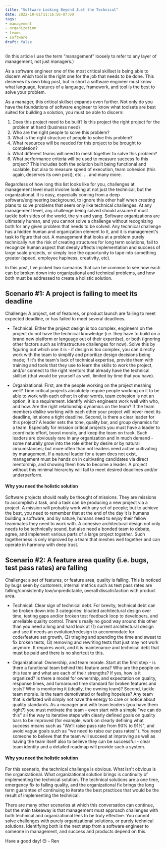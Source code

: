 ```yaml
---
title: "Software Looking Beyond Just the Technical"
date: 2022-10-01T11:16:56-07:00
tags: 
- management
- organization
- teams
- software
draft: false
---
```

(In this article I use the term "management" loosely to refer to any layer of management, not just managers.)

As a software engineer one of the most critical skillset is being able to discern which tool is the right one for the job that needs to be done. This deserves its own blog post, but in short a software engineer must know what language, features of a language, framework, and tool is the best to solve your problem.

As a manager, this critical skillset expands even further. Not only do you have the foundations of software engineer to know what toolsets are best suited for building a solution, you must be able to discern:
1. Does this project need to be built? Is this project the right project for the problem at hand (business need)
2. Who are the right people to solve this problem?
3. What is the right structure of people to solve this problem?
4. What resources will be needed for this project to be brought to completion?
5. What different teams will need to mesh together to solve this problem?
5. What performance criteria will be used to measure success fo this project? This includes both the solution built being functional and scalable, but also to measure speed of execution, team cohesion (this again, deserves its own post), etc.
... and many more.

Regardless of how long this list looks like for you, challenges at management level must involve looking at not just the technical, but the organizational. It is easy, especially coming from a deep software/engineering background, to ignore this other half when creating plans to solve problems that seem only like technical challenges. At any management level, any challenge being solved should assume it must tackle both sides of the world, the yin and yang. Software organizations are ultimately human, and you cannot solve a challenge without recognizing both for any given problem that needs to be solved. Any technical challenge has a hidden human and organization element to it, and it is management's task to figure that out. A management that looks at a problem purely technically run the risk of creating structures for long term solutions, fail to recognize human aspect that deeply affects implementation and success of large scale projects, or simply lose the opportunity to tape into something greater (speed, employee hapiness, creativity, etc).

In this post, I've picked two scenarios that can be common to see how each can be broken down into organizational and technical problems, and how both must be addressed to create a holistic solution. 

## Scenario #1: A project is failing to meet its deadline
Challenge: A project, set of features, or product launch are failing to meet expected deadline, or has failed to meet several deadlines. 

- Technical: Either the project design is too complex, engineers on the project do not have the technical knowledge (i.e. they have to build on a brand new platform or language out of their expertise), or both (ignoring other factors such as infrastructure challenges for now). Solve this by figuring out which one it is - if design is too complex, you can directly work with the team to simplify and prioritize design decisions being made; if it's the team's lack of technical expertise, provide them with training and tools that they use to learn the skills to work the project, and/or connect to the right mentors that already have the technical skillset (that would be yourself as well, limited by time that you have).

- Organizational: First, are the people working on the project meshing well? Time critical projects absolutely require people working on it to be able to work with each other; in other words, team cohesion is not an option, it is a requirement. Identify which engineers work well with who, and how. Are the right relationship dynamics on the team? If the team members dislike working with each other your project will never meet its deadline, let alone a tight deadline. Second, is there a clear leader for this project? A leader sets the tone, quality bar, and group dynamics for a team. Especially for mission critical projects you must have a leader to coordinate effort, boost morale, and keep the team on track. Such leaders are obviously rare in any organization and in much demand - some naturally grow into the role either by desire or by natural circumstances; but more often than not leaders need active cultivating by management. If a natural leader for a team does not exist, management must be hands on in cultivating candidates via direct mentorship, and showing them how to become a leader. A project without this minimal hierarchy will fail to meet desired deadlines and/or underperform. 

#### Why you need the holistic solution
Software projects should really be thought of missions. They are missions to accomplish a task, and a task can be producing a new project via a project. A mission will probably work with any set of people; but to achieve the best, you need to remember that at the end of the day it is humans building a software, and by nature, humans need to enjoy their fellow teammates they need to work with. A cohesive architectural design not only needs to be technically sound, but also need a bonded team to debate, agree, and implement various parts of a large project *together*. Such togetherness is only improved by a team that meshes well together and can operate in harmony with deep trust.

## Scenario #2: A feature area quality (i.e. bugs, test pass rates) are falling
Challenge: a set of features, or feature area, quality is falling. This is noticed by bugs seen by customers, internal metrics such as test pass rates are falling/consistently low/unpredictable, overall dissatisfaction with product area.

- Technical: Clear sign of technical debt. For brevity, technical debt can be broken down into 3 categories: bloated architectural design over time, testing gaps and/or broken test feedback loop to developers, and unreliable quality control. There's really no good way around this other than you need a long and hard look at (1) current architectural design and see if needs an evolution/redesign to accommodate for code/feature set growth, (2) triaging and spending the time and sweat to fix broken tests, (3) removing and rewriting tests that just may not work anymore. It requires work, and it is maintenance and technical debt that must be paid and there is no shortcut to this.

- Organizational: Ownership, and team morale. Start at the first step - is there a functional team behind this feature area? Who are the people on this team and what are each of their strengths? If yes, how is it organized? Is there a model for ownership, and expectation on quality, response times, and turnaround time standard for broken features and tests? Who is monitoring it (ideally, the owning team)? Second, tackle team morale. Is the team demotivated or feeling hopeless? Any team that is deflated will simply not have the energy to care or notice about quality standards. As a manager and with team leaders (you have them right?) you must motivate the team - even start with a simple "we can do this" all the way to iterative steps with clearly defined goals on quality bars to be improved (for example, work on clearly defining what success means such as "We'll raise pass rate from 90% to 91%", and avoid vague goals such as "we need to raise our pass rates!"). You need someone to believe that the team will succeed at improving as well as having the team itself also to believe they can be successful - clear team identity and a detailed roadmap will provide such a system.

#### Why you need the holistic solution
For this scenario, the technical challenge is obvious. What isn't obvious is the organizational. What organizational solution brings is continuity of implementing the technical solution. The technical solutions are a one time, emergency fix to failing quality, and the organizational fix brings the long term guarantee of continuing to iterate the best practices that would be the result of implementing the technical.

There are many other scenarios at which this conversation can continue, but the main takeaway is that management must approach challenges with both technical and organizational lens to be truly effective. You cannot solve challenges with purely organizational solutions, or purely technical solutions. Identifying both is the next step from a software engineer to someone in management, and success and products depend on this.

Have a good day! 😊 - Ren
